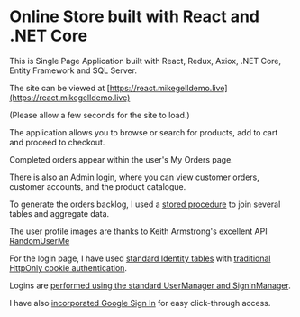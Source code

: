 # Online Store built with React and .NET Core

This is Single Page Application built with React, Redux, Axiox, .NET Core, Entity Framework and SQL Server.

The site can be viewed at [https://react.mikegelldemo.live](https://react.mikegelldemo.live)

(Please allow a few seconds for the site to load.)

The application allows you to browse or search for products, add to cart and proceed to checkout.

Completed orders appear within the user's My Orders page.

There is also an Admin login, where you can view customer orders, customer accounts, and the product catalogue.

To generate the orders backlog, I used a [stored procedure](https://github.com/gellmr/RwASP/blob/bec2014eccb80ac90f6b25a4145a8dbf960adaee/ReactWithASP.Server/Migrations/20250724052400_CreateSPGetAdminOrders.cs) to join several tables and aggregate data.

The user profile images are thanks to Keith Armstrong's excellent API [RandomUserMe](https://randomuser.me/)

For the login page, I have used [standard Identity tables](https://github.com/gellmr/RwASP/blob/bec2014eccb80ac90f6b25a4145a8dbf960adaee/ReactWithASP.Server/Migrations/20250724052040_InitialCreate.cs) with [traditional HttpOnly cookie authentication](https://github.com/gellmr/RwASP/blob/9db2021f5cec23099cdd57c9967fe1652ac7993c/ReactWithASP.Server/Program.cs).

Logins are [performed using the standard UserManager and SignInManager](https://github.com/gellmr/RwASP/blob/613bd91adb91c18ddf15209575635b8aea4bc8f6/ReactWithASP.Server/Controllers/AdminLoginController.cs).

I have also [incorporated Google Sign In](https://github.com/gellmr/RwASP/blob/613bd91adb91c18ddf15209575635b8aea4bc8f6/ReactWithASP.Server/Controllers/GoogleTokenValidateController.cs) for easy click-through access.
